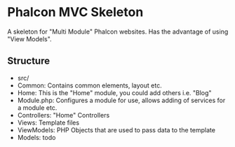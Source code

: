 Phalcon MVC Skeleton
====================

A skeleton for "Multi Module" Phalcon websites. Has the advantage of using "View Models".

Structure
---------
- src/
 - Common: Contains common elements, layout etc.
 - Home: This is the "Home" module, you could add others i.e. "Blog"
  - Module.php: Configures a module for use, allows adding of services for a module etc.
  - Controllers: "Home" Controllers
  - Views: Template files
  - ViewModels: PHP Objects that are used to pass data to the template
  - Models: todo
